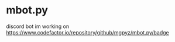# mbot.py
discord bot im working on
https://www.codefactor.io/repository/github/mgpyz/mbot.py/badge
